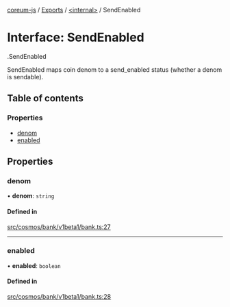 [coreum-js](../README.md) / [Exports](../modules.md) / [<internal\>](../modules/internal_.md) / SendEnabled

# Interface: SendEnabled

[<internal>](../modules/internal_.md).SendEnabled

SendEnabled maps coin denom to a send_enabled status (whether a denom is
sendable).

## Table of contents

### Properties

- [denom](internal_.SendEnabled.md#denom)
- [enabled](internal_.SendEnabled.md#enabled)

## Properties

### denom

• **denom**: `string`

#### Defined in

[src/cosmos/bank/v1beta1/bank.ts:27](https://github.com/CooperFoundation/coreum-js/blob/1aa4fb5/src/cosmos/bank/v1beta1/bank.ts#L27)

___

### enabled

• **enabled**: `boolean`

#### Defined in

[src/cosmos/bank/v1beta1/bank.ts:28](https://github.com/CooperFoundation/coreum-js/blob/1aa4fb5/src/cosmos/bank/v1beta1/bank.ts#L28)
